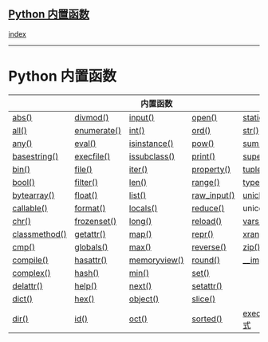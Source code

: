 ## [Python 内置函数](https://www.runoob.com/python/python-built-in-functions.html)

[index](目录.md)

---
Python 内置函数
===========

|  |  | 内置函数 |  |  |
| --- | --- | --- | --- | --- |
| [abs()](/python/func-number-abs.html) | [divmod()](/python/python-func-divmod.html) | [input()](/python/python-func-input.html) | [open()](/python/python-func-open.html) | [staticmethod()](/python/python-func-staticmethod.html) |
| [all()](/python/python-func-all.html) | [enumerate()](/python/python-func-enumerate.html) | [int()](/python/python-func-int.html) | [ord()](/python/python-func-ord.html) | [str()](/python/python-func-str.html) |
| [any()](/python/python-func-any.html) | [eval()](/python/python-func-eval.html) | [isinstance()](/python/python-func-isinstance.html) | [pow()](/python/func-number-pow.html) | [sum()](/python/python-func-sum.html) |
| [basestring()](/python/python-func-basestring.html) | [execfile()](/python/python-func-execfile.html) | [issubclass()](/python/python-func-issubclass.html) | [print()](/python/python-func-print.html) | [super()](/python/python-func-super.html) |
| [bin()](/python/python-func-bin.html) | [file()](/python/python-func-file.html) | [iter()](/python/python-func-iter.html) | [property()](/python/python-func-property.html) | [tuple()](/python/att-tuple-tuple.html) |
| [bool()](/python/python-func-bool.html) | [filter()](/python/python-func-filter.html) | [len()](/python/att-string-len.html) | [range()](/python/python-func-range.html) | [type()](/python/python-func-type.html) |
| [bytearray()](/python/python-func-bytearray.html) | [float()](/python/python-func-float.html) | [list()](/python/att-list-list.html) | [raw\_input()](/python/python-func-raw_input.html) | [unichr()](/python/python-func-unichr.html) |
| [callable()](/python/python-func-callable.html) | [format()](/python/att-string-format.html) | [locals()](/python/python-func-locals.html) | [reduce()](/python/python-func-reduce.html) | unicode() |
| [chr()](/python/python-func-chr.html) | [frozenset()](/python/python-func-frozenset.html) | [long()](/python/python-func-long.html) | [reload()](/python/python-func-reload.html) | [vars()](/python/python-func-vars.html) |
| [classmethod()](/python/python-func-classmethod.html) | [getattr()](/python/python-func-getattr.html) | [map()](/python/python-func-map.html) | [repr()](/python/python-func-repr.html) | [xrange()](/python/python-func-xrange.html) |
| [cmp()](/python/func-number-cmp.html) | [globals()](/python/python-func-globals.html) | [max()](/python/func-number-max.html) | [reverse()](/python/att-list-reverse.html) | [zip()](/python/python-func-zip.html) |
| [compile()](/python/python-func-compile.html) | [hasattr()](/python/python-func-hasattr.html) | [memoryview()](/python/python-func-memoryview.html) | [round()](/python/func-number-round.html) | [\_\_import\_\_()](/python/python-func-__import__.html) |
| [complex()](/python/python-func-complex.html) | [hash()](/python/python-func-hash.html) | [min()](/python/func-number-min.html) | [set()](/python/python-func-set.html) |  |
| [delattr()](/python/python-func-delattr.html) | [help()](/python/python-func-help.html) | [next()](/python/python-func-next.html) | [setattr()](/python/python-func-setattr.html) |  |
| [dict()](/python/python-func-dict.html) | [hex()](/python/python-func-hex.html) | [object()](/python3/python-func-object.html) | [slice()](/python/python-func-slice.html) |  |
| [dir()](/python/python-func-dir.html) | [id()](/python/python-func-id.html) | [oct()](/python/python-func-oct.html) | [sorted()](/python/python-func-sorted.html) | [exec 内置表达式](/python/python-func-exec.html) |